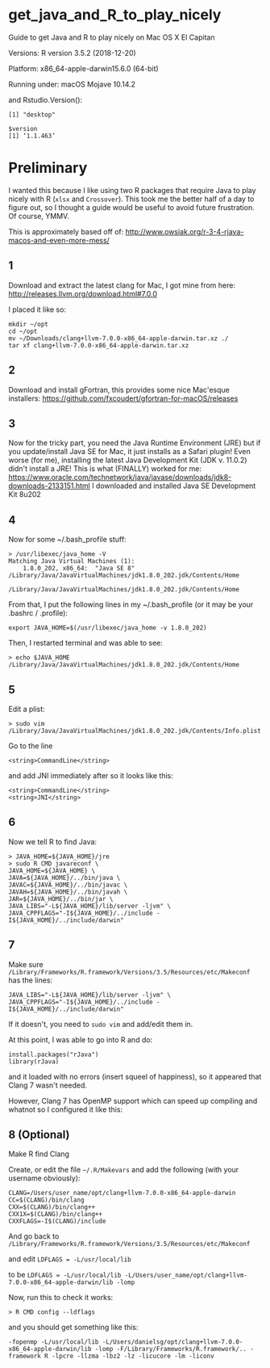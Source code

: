 # get_java_and_R_to_play_nicely
Guide to get Java and R to play nicely on Mac OS X El Capitan

Versions:
R version 3.5.2 (2018-12-20)

Platform: x86_64-apple-darwin15.6.0 (64-bit)

Running under: macOS Mojave 10.14.2

and Rstudio.Version():
```$mode
[1] "desktop"

$version
[1] ‘1.1.463’
```
# Preliminary
I wanted this because I like using two R packages that require Java to play nicely with R (`xlsx` and `Crossover`). This took me the better half of a day to figure out, so I thought a guide would be useful to avoid future frustration. Of course, YMMV.

This is approximately based off of: http://www.owsiak.org/r-3-4-rjava-macos-and-even-more-mess/

## 1
Download and extract the latest clang for Mac, I got mine from here: http://releases.llvm.org/download.html#7.0.0

I placed it like so:
```
mkdir ~/opt
cd ~/opt
mv ~/Downloads/clang+llvm-7.0.0-x86_64-apple-darwin.tar.xz ./
tar xf clang+llvm-7.0.0-x86_64-apple-darwin.tar.xz
```

## 2
Download and install gFortran, this provides some nice Mac'esque installers:
https://github.com/fxcoudert/gfortran-for-macOS/releases

## 3
Now for the tricky part, you need the Java Runtime Environment (JRE) but if you update/install Java SE for Mac, it just installs as a Safari plugin!
Even worse (for me), installing the latest Java Development Kit (JDK v. 11.0.2) didn't install a JRE!
This is what (FINALLY) worked for me: https://www.oracle.com/technetwork/java/javase/downloads/jdk8-downloads-2133151.html
I downloaded and installed Java SE Development Kit 8u202

## 4
Now for some ~/.bash_profile stuff:
```
> /usr/libexec/java_home -V
Matching Java Virtual Machines (1):
    1.8.0_202, x86_64:	"Java SE 8"	/Library/Java/JavaVirtualMachines/jdk1.8.0_202.jdk/Contents/Home

/Library/Java/JavaVirtualMachines/jdk1.8.0_202.jdk/Contents/Home
```
From that, I put the following lines in my ~/.bash_profile (or it may be your .bashrc / .profile):
```
export JAVA_HOME=$(/usr/libexec/java_home -v 1.8.0_202)
```
Then, I restarted terminal and was able to see:
```
> echo $JAVA_HOME
/Library/Java/JavaVirtualMachines/jdk1.8.0_202.jdk/Contents/Home
```

## 5
Edit a plist:
```
> sudo vim /Library/Java/JavaVirtualMachines/jdk1.8.0_202.jdk/Contents/Info.plist
```
Go to the line
```
<string>CommandLine</string>
```
and add <string>JNI</string> immediately after so it looks like this:
```
<string>CommandLine</string>
<string>JNI</string>
```

## 6
Now we tell R to find Java:
```
> JAVA_HOME=${JAVA_HOME}/jre
> sudo R CMD javareconf \
JAVA_HOME=${JAVA_HOME} \
JAVA=${JAVA_HOME}/../bin/java \
JAVAC=${JAVA_HOME}/../bin/javac \
JAVAH=${JAVA_HOME}/../bin/javah \
JAR=${JAVA_HOME}/../bin/jar \
JAVA_LIBS="-L${JAVA_HOME}/lib/server -ljvm" \
JAVA_CPPFLAGS="-I${JAVA_HOME}/../include -I${JAVA_HOME}/../include/darwin"
```
## 7
Make sure `/Library/Frameworks/R.framework/Versions/3.5/Resources/etc/Makeconf`
has the lines:
```
JAVA_LIBS="-L${JAVA_HOME}/lib/server -ljvm" \
JAVA_CPPFLAGS="-I${JAVA_HOME}/../include -I${JAVA_HOME}/../include/darwin"
```
If it doesn't, you need to `sudo vim` and add/edit them in.

At this point, I was able to go into R and do:
```
install.packages("rJava")
library(rJava)
```
and it loaded with no errors (insert squeel of happiness), so it appeared that Clang 7 wasn't needed.

However, Clang 7 has OpenMP support which can speed up compiling and whatnot so I configured it like this:

## 8 (Optional)
Make R find Clang

Create, or edit the file `~/.R/Makevars`
and add the following (with your username obviously):
```
CLANG=/Users/user_name/opt/clang+llvm-7.0.0-x86_64-apple-darwin
CC=$(CLANG)/bin/clang
CXX=$(CLANG)/bin/clang++
CXX1X=$(CLANG)/bin/clang++
CXXFLAGS=-I$(CLANG)/include
```
And go back to 
`/Library/Frameworks/R.framework/Versions/3.5/Resources/etc/Makeconf`

and edit
`LDFLAGS = -L/usr/local/lib`

to be
`LDFLAGS = -L/usr/local/lib -L/Users/user_name/opt/clang+llvm-7.0.0-x86_64-apple-darwin/lib -lomp`

Now, run this to check it works:
```
> R CMD config --ldflags
```
and you should get something like this:
```
-fopenmp -L/usr/local/lib -L/Users/danielsg/opt/clang+llvm-7.0.0-x86_64-apple-darwin/lib -lomp -F/Library/Frameworks/R.framework/.. -framework R -lpcre -llzma -lbz2 -lz -licucore -lm -liconv
```

